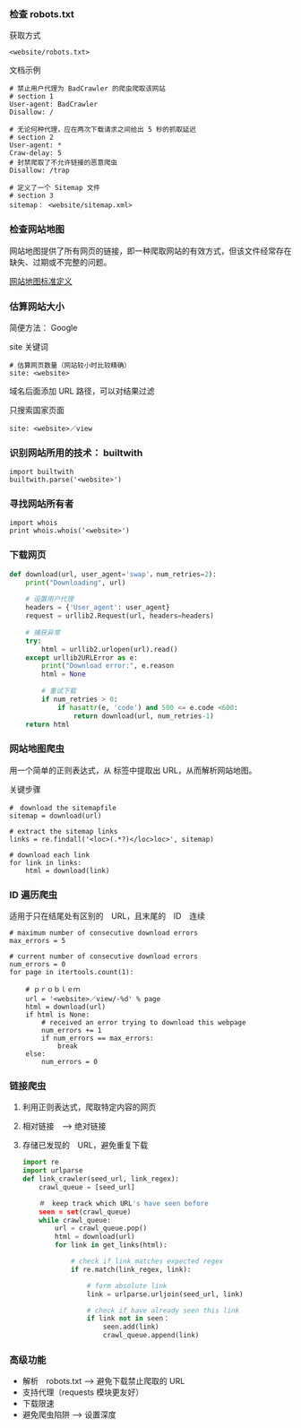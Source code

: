 ### 检查 robots.txt

获取方式

    <website/robots.txt>

文档示例

    # 禁止用户代理为 BadCrawler 的爬虫爬取该网站
    # section 1
    User-agent: BadCrawler
    Disallow: /
    
    # 无论何种代理，应在两次下载请求之间给出 5 秒的抓取延迟
    # section 2
    User-agent: *
    Craw-delay: 5
    # 封禁爬取了不允许链接的恶意爬虫
    Disallow: /trap
    
    # 定义了一个 Sitemap 文件
    # section 3
    sitemap： <website/sitemap.xml>

### 检查网站地图

网站地图提供了所有网页的链接，即一种爬取网站的有效方式，但该文件经常存在缺失、过期或不完整的问题。

[网站地图标准定义](http://www.sitemaps.org/protocol.html)

### 估算网站大小

简便方法： Google

site 关键词

    # 估算网页数量（网站较小时比较精确）
    site: <website>

域名后面添加 URL 路径，可以对结果过滤

只搜索国家页面

    site: <website>／view

### 识别网站所用的技术： builtwith

    import builtwith
    builtwith.parse('<website>')

### 寻找网站所有者

    import whois
    print whois.whois('<website>')

### 下载网页

```python
def download(url, user_agent='swap'，num_retries=2):
    print("Downloading", url)
    
    # 设置用户代理
    headers = {'User_agent': user_agent}
    request = urllib2.Request(url, headers=headers)
    
    # 捕获异常
    try:
        html = urllib2.urlopen(url).read()
    except urllib2URLError as e:
        print("Download error:", e.reason
        html = None
        
        # 重试下载
        if num_retries > 0:
            if hasattr(e, 'code') and 500 <= e.code <600:
                return download(url, num_retries-1)
    return html
```

### 网站地图爬虫

用一个简单的正则表达式，从 <loc> 标签中提取出 URL，从而解析网站地图。

关键步骤

```pyhton
#　download the sitemapfile
sitemap = download(url)

# extract the sitemap links
links = re.findall('<loc>(.*?)</loc>loc>', sitemap)

# download each link
for link in links:
    html = download(link)
```

### ID 遍历爬虫

适用于只在结尾处有区别的　URL，且末尾的　ID　连续

```pyhton
# maximum number of consecutive download errors
max_errors = 5

# current number of consecutive download errors
num_errors = 0
for page in itertools.count(1):

    # ｐｒｏｂｌｅｍ
    url = '<website>／view/-%d' % page
    html = download(url)
    if html is None:
        # received an error trying to download this webpage
        num_errors += 1
        if num_errors == max_errors:
            break
    else:
        num_errors = 0
```

### 链接爬虫

1. 利用正则表达式，爬取特定内容的网页

1. 相对链接　--> 绝对链接

1. 存储已发现的　URL，避免重复下载

    ```python
    import re
    import urlparse
    def link_crawler(seed_url, link_regex):
        crawl_queue = [seed_url]

        ＃　keep track which URL's have seen before
        seen = set(crawl_queue)
        while crawl_queue:
            url = crawl_queue.pop()
            html = download(url)
            for link in get_links(html):

                # check if link matches expected regex
                if re.match(link_regex, link):

                    # form absolute link
                    link = urlparse.urljoin(seed_url, link)

                    # check if have already seen this link
                    if link not in seen：
                        seen.add(link)
                        crawl_queue.append(link)
    ```

### 高级功能

- 解析　robots.txt --> 避免下载禁止爬取的 URL
- 支持代理（requests 模块更友好）
- 下载限速
- 避免爬虫陷阱 --> 设置深度

